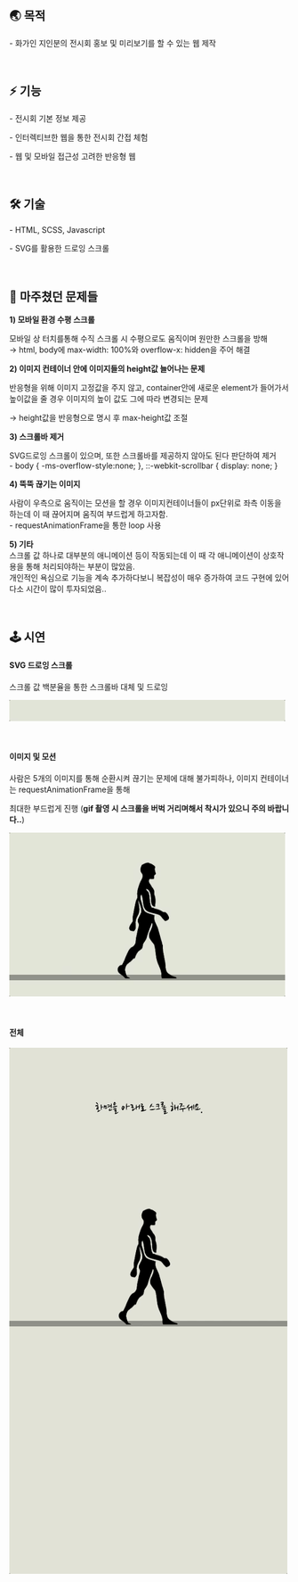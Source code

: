 ## **🌏 목적**

\- 화가인 지인분의 전시회 홍보 및 미리보기를 할 수 있는 웹 제작

<br />

## **⚡️ 기능**

\- 전시회 기본 정보 제공

\- 인터렉티브한 웹을 통한 전시회 간접 체험

\- 웹 및 모바일 접근성 고려한 반응형 웹

<br />

## **🛠 기술**

\- HTML, SCSS, Javascript

\- SVG를 활용한 드로잉 스크롤

<br />

## **🐛 마주쳤던 문제들**

**1) 모바일 환경 수평 스크롤**

모바일 상 터치를통해 수직 스크롤 시 수평으로도 움직이며 원만한 스크롤을 방해  
→ html, body에 max-width: 100%와 overflow-x: hidden을 주어 해결

**2) 이미지 컨테이너 안에 이미지들의 height값 늘어나는 문제**

반응형을 위해 이미지 고정값을 주지 않고, container안에 새로운 element가 들어가서 높이값을 줄 경우 이미지의 높이 값도 그에 따라 변경되는 문제

→ height값을 반응형으로 명시 후 max-height값 조절

**3) 스크롤바 제거**

SVG드로잉 스크롤이 있으며, 또한 스크롤바를 제공하지 않아도 된다 판단하여 제거  
\- body { -ms-overflow-style:none; }, ::-webkit-scrollbar { display: none; }

**4) 뚝뚝 끊기는 이미지**

사람이 우측으로 움직이는 모션을 할 경우 이미지컨테이너들이 px단위로 좌측 이동을 하는데 이 때 끊어지며 움직여 부드럽게 하고자함.  
\- requestAnimationFrame을 통한 loop 사용

**5) 기타**  
스크롤 값 하나로 대부분의 애니메이션 등이 작동되는데 이 때 각 애니메이션이 상호작용을 통해 처리되야하는 부분이 많았음.  
개인적인 욕심으로 기능을 계속 추가하다보니 복잡성이 매우 증가하여 코드 구현에 있어 다소 시간이 많이 투자되었음..

<br />

## **🕹 시연**

#### **SVG 드로잉 스크롤**

스크롤 값 백분율을 통한 스크롤바 대체 및 드로잉

![svgDrawing](./img/README/svgDrawing.gif)

<br />

#### **이미지 및 모션**

사람은 5개의 이미지를 통해 순환시켜 끊기는 문제에 대해 불가피하나, 이미지 컨테이너는 requestAnimationFrame을 통해

최대한 부드럽게 진행 (**gif 촬영 시 스크롤을 버벅 거리며해서 착시가 있으니 주의 바랍니다..**)

![imgMotion](./img/README/imgMotion.gif)

<br />

#### **전체**

![total](./img/README/total.gif)
